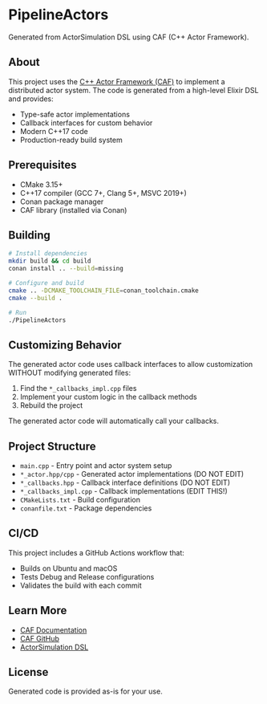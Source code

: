 # PipelineActors

Generated from ActorSimulation DSL using CAF (C++ Actor Framework).

## About

This project uses the [C++ Actor Framework (CAF)](https://actor-framework.org/) to implement
a distributed actor system. The code is generated from a high-level Elixir DSL and provides:

- Type-safe actor implementations
- Callback interfaces for custom behavior
- Modern C++17 code
- Production-ready build system

## Prerequisites

- CMake 3.15+
- C++17 compiler (GCC 7+, Clang 5+, MSVC 2019+)
- Conan package manager
- CAF library (installed via Conan)

## Building

```bash
# Install dependencies
mkdir build && cd build
conan install .. --build=missing

# Configure and build
cmake .. -DCMAKE_TOOLCHAIN_FILE=conan_toolchain.cmake
cmake --build .

# Run
./PipelineActors
```

## Customizing Behavior

The generated actor code uses callback interfaces to allow customization WITHOUT
modifying generated files:

1. Find the `*_callbacks_impl.cpp` files
2. Implement your custom logic in the callback methods
3. Rebuild the project

The generated actor code will automatically call your callbacks.

## Project Structure

- `main.cpp` - Entry point and actor system setup
- `*_actor.hpp/cpp` - Generated actor implementations (DO NOT EDIT)
- `*_callbacks.hpp` - Callback interface definitions (DO NOT EDIT)
- `*_callbacks_impl.cpp` - Callback implementations (EDIT THIS!)
- `CMakeLists.txt` - Build configuration
- `conanfile.txt` - Package dependencies

## CI/CD

This project includes a GitHub Actions workflow that:
- Builds on Ubuntu and macOS
- Tests Debug and Release configurations
- Validates the build with each commit

## Learn More

- [CAF Documentation](https://actor-framework.readthedocs.io/)
- [CAF GitHub](https://github.com/actor-framework/actor-framework)
- [ActorSimulation DSL](https://github.com/yourusername/gen_server_virtual_time)

## License

Generated code is provided as-is for your use.
